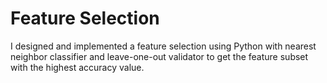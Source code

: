 # Feature Selection

I designed and implemented a feature selection using Python with nearest neighbor classifier and leave-one-out validator to get the feature subset with the highest accuracy value.
